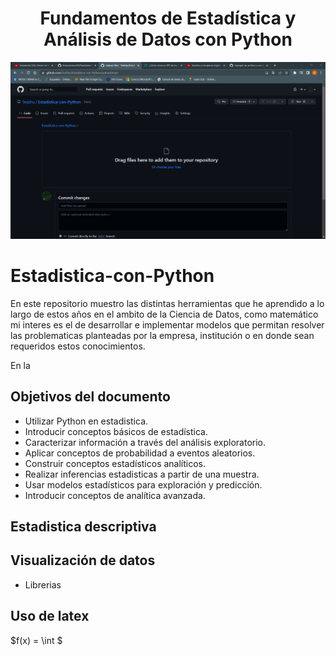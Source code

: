 <div align="center">
    <h1>Fundamentos de Estadística y Análisis de Datos con Python</h1>
    <img src="readme_images/Captura de pantalla 2023-04-22 124243.png" width="">
</div>

# Estadistica-con-Python
En este repositorio muestro las distintas herramientas que he aprendido a lo largo de estos años en el ambito de la Ciencia de Datos, 
como matemático mi interes es el de desarrollar e implementar modelos que permitan resolver las problematicas planteadas por la empresa,
institución o en donde sean requeridos estos conocimientos.

En la 
## Objetivos del documento

- Utilizar Python en estadistica.
- Introducir conceptos básicos de estadística.
- Caracterizar información a través del análisis exploratorio.
- Aplicar conceptos de probabilidad a eventos aleatorios.
- Construir conceptos estadísticos analíticos.
- Realizar inferencias estadisticas a partir de una muestra.
- Usar modelos estadísticos para exploración y predicción.
- Introducir conceptos de analítica avanzada.

## Estadistica descriptiva 

## Visualización de datos

- Librerias

## Uso de latex

$f(x) = \int $
